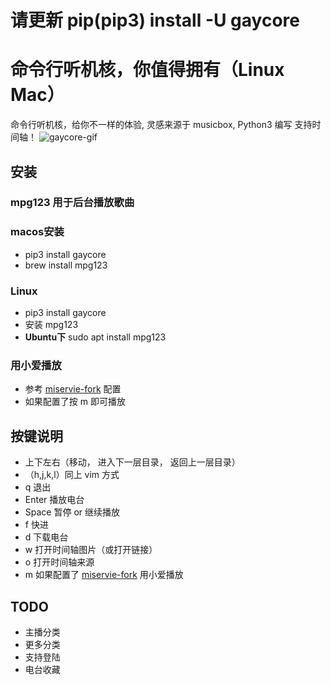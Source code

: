 
# 请更新 pip(pip3) install -U gaycore

# 命令行听机核，你值得拥有（Linux Mac）

命令行听机核，给你不一样的体验, 灵感来源于 musicbox, Python3 编写
支持时间轴！
![gaycore-gif](https://github.com/yihong0618/gaycore/blob/master/img/gcore1.gif)

## 安装

### mpg123 用于后台播放歌曲

### macos安装

  - pip3 install gaycore
  - brew install mpg123

### Linux
  - pip3 install gaycore
  - 安装 mpg123
  - **Ubuntu下** sudo apt install mpg123

### 用小爱播放

  - 参考 [miservie-fork](https://github.com/yihong0618/MiService) 配置
  - 如果配置了按 m 即可播放 

## 按键说明

- 上下左右（移动， 进入下一层目录， 返回上一层目录）
- （h,j,k,l）同上 vim 方式
- q 退出
- Enter 播放电台
- Space 暂停 or 继续播放
- f 快进
- d 下载电台
- w 打开时间轴图片（或打开链接）
- o 打开时间轴来源
- m 如果配置了 [miservie-fork](https://github.com/yihong0618/MiService) 用小爱播放


## TODO

- 主播分类
- 更多分类
- 支持登陆
- 电台收藏
